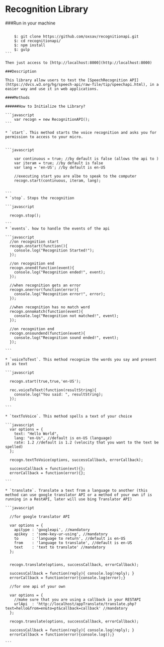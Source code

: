 Recognition Library
==============================

###Run in your machine

````shell

	$: git clone https://github.com/oxsav/recognitionapi.git
	$: cd recognitionapi/
	$: npm install
	$: gulp
```

Then just access to [http://localhost:8000](http://localhost:8000)

###Description

This library allow users to test the [SpeechRecognition API] (https://dvcs.w3.org/hg/speech-api/raw-file/tip/speechapi.html), in a easier way and use it in web applications. 

####Methods

######How to Initialize the Library?

```javascript
	var recogn = new RecognitionAPI();
```

* `start`. This method starts the voice recognition and asks you for permission to access to your micro.


```javascript
	
	var continuous = true; //by default is false (allows the api to )
	var iteram = true; //by default is false
	var lang = 'en-US'; //by default is en-US
	
	//executing start you are albe to speak to the computer
	recogn.start(continuous, iteram, lang);
  
	
```
* `stop`. Stops the recognition

```javascript

  recogn.stop();

```
* `events`. how to handle the events of the api

```javascript
  //on recognition start
  recogn.onstart(function(){
    console.log("Recognition Started!");
  });
  
  //on recognition end
  recogn.onend(function(event){
    console.log("Recognition ended!", event);
  });

  //when recognition gets an error
  recogn.onerror(function(error){
    console.log("Recognition error!", error);
  });
  
  //when recognition has no match word
  recogn.onnomatch(function(event){
    console.log("Recognition not matched!", event);
  });
  
  //on recognition end
  recogn.onsoundend(function(event){
    console.log("Recognition sound ended!", event);
  });

```

* `voiceToText`. This method recognize the words you say and present it as text

```javascript

  recogn.start(true,true,'en-US');
  
  rec.voiceToText(function(resultString){
    console.log("You said: ", resultString);
  });

```

* `textToVoice`. This method spells a text of your choice

```javascript
  var options = {
    text: "Hello World",
    lang: "en-Us", //default is en-US (language)
    rate: 1.2 //default is 1.2 (velocity that you want to the text be spelled)
  };
  
  recogn.textToVoice(options, successCallback, errorCallback);
  
  successCallback = function(evt){};
  errorCallback = function(error){};

```

* `translate`. Translate a text from a language to another (this method can use google translator API or a method of your own if is running in a RestAPI, later will use bing Translator API)

```javascript

  //for google translator API
    
  var options = {
    apitype : 'googleapi', //mandatory
    apikey  : 'some-key-ur-using', //mandatory
    to      : 'language to return', //default is en-US
    from    : 'language to translate', //default is en-US
    text    : 'text to translate' //mandatory
  };
  
  
  recogn.translate(options, successCallback, errorCallback);
  
  successCallback = function(reply){ console.log(reply); }
  errorCallback = function(error){console.log(error);}
  
  //for one api of your own
  
  var options = {
    //make sure that you are using a callback in your RESTAPI
    urlApi  : 'http://localhost/appTranslate/translate.php?text=hello&from=en&to=pt&callback=callback' //mandatory
  };
  
  recogn.translate(options, successCallback, errorCallback);
  
  successCallback = function(reply){ console.log(reply); }
  errorCallback = function(error){console.log();}

```





